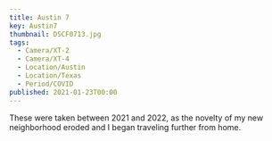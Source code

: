 ```yaml
---
title: Austin 7
key: Austin7
thumbnail: DSCF0713.jpg
tags:
  - Camera/XT-2
  - Camera/XT-4
  - Location/Austin
  - Location/Texas
  - Period/COVID
published: 2021-01-23T00:00
---
```

These were taken between 2021 and 2022, as the novelty of my new neighborhood eroded and I began traveling further from home.
